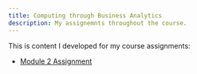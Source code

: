 ```yaml
---
title: Computing through Business Analytics 
description: My assignemnts throughout the course. 
---
```


This is content I developed for my course assignments:

- [Module 2 Assignment](/CTBA/index.md)
